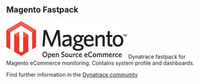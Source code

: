 ## Magento Fastpack
![images/Magento_logo.png](images/Magento_logo.png) 
Dynatrace fastpack for Magento eCommerce monitoring. Contains system profile and dashboards.

Find further information in the [Dynatrace community](https://community.dynatrace.com/community/display/DL/Magento+Fastpack)
